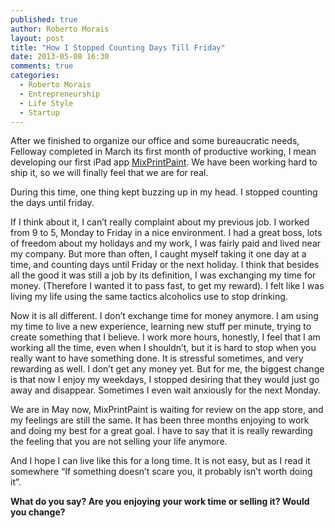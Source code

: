 ```yaml
---
published: true
author: Roberto Morais
layout: post
title: "How I Stopped Counting Days Till Friday"
date: 2013-05-08 16:30
comments: true
categories:
  - Roberto Morais
  - Entrepreneurship
  - Life Style
  - Startup
---
```


After we finished to organize our office and some bureaucratic needs, Felloway completed in March its first month of productive working, I mean developing our first iPad app <a title="MixPrintPaint" href="http://mixprintpaint.felloway.com" target="_blank">MixPrintPaint</a>. We have been working hard to ship it, so we will finally feel that we are for real.

<!--more-->

During this time, one thing kept buzzing up in my head. I stopped counting the days until friday.

If I think about it, I can’t really complaint about my previous job. I worked from 9 to 5, Monday to Friday in a nice environment. I had a great boss, lots of freedom about my holidays and my work, I was fairly paid and lived near my company. But more than often, I caught myself taking it one day at a time, and counting days until Friday or the next holiday. I think that besides all the good it was still a job by its definition, I was exchanging my time for money. (Therefore I wanted it to pass fast, to get my reward). I felt like I was living my life using the same tactics alcoholics use to stop drinking.

Now it is all different. I don’t exchange time for money anymore. I am using my time to live a new experience, learning new stuff per minute, trying to create something that I believe. I work more hours, honestly, I feel that I am working all the time, even when I shouldn’t, but it is hard to stop when you really want to have something done. It is stressful sometimes, and very rewarding as well. I don’t get any money yet. But for me, the biggest change is that now I enjoy my weekdays, I stopped desiring that they would just go away and disappear. Sometimes I even wait anxiously for the next Monday.

We are in May now, MixPrintPaint is waiting for review on the app store, and my feelings are still the same. It has been three months enjoying to work and doing my best for a great goal. I have to say that it is really rewarding the feeling that you are not selling your life anymore.

And I hope I can live like this for a long time. It is not easy, but as I read it somewhere “If something doesn’t scare you, it probably isn’t worth doing it”.

<strong>What do you say? Are you enjoying your work time or selling it? Would you change?</strong>
